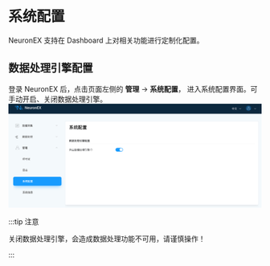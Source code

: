 # 系统配置


NeuronEX 支持在 Dashboard  上对相关功能进行定制化配置。

## 数据处理引擎配置
登录 NeuronEX 后，点击页面左侧的 **管理** -> **系统配置**， 进入系统配置界面。可手动开启、关闭数据处理引擎。
![如图所示](./assets/sys_configuraion_zh.png)

:::tip  注意

关闭数据处理引擎，会造成数据处理功能不可用，请谨慎操作！

:::
